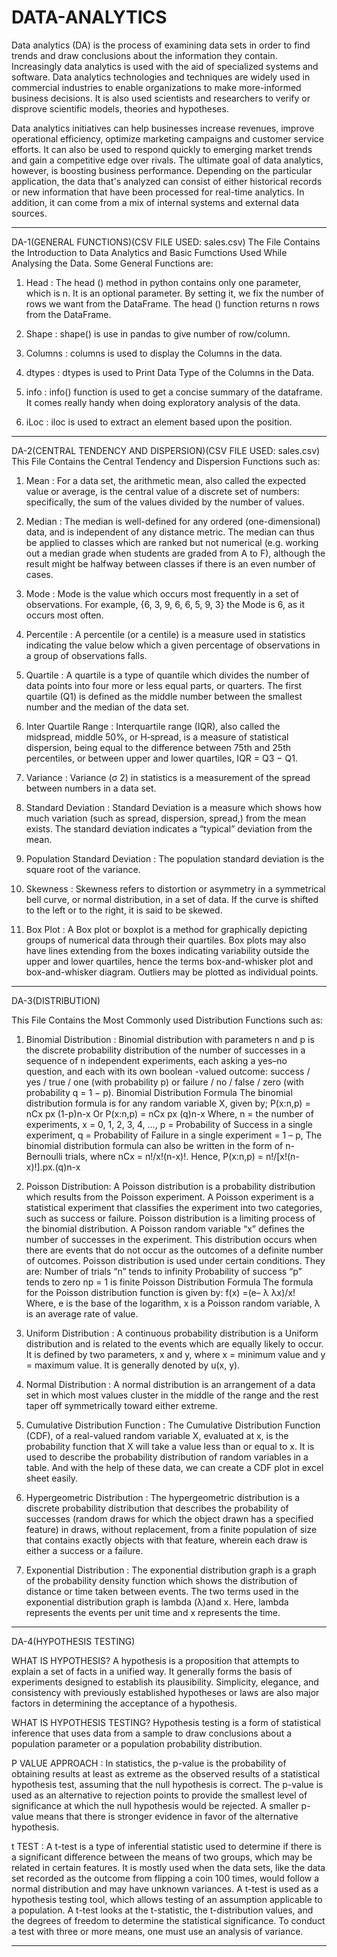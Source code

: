 # DATA-ANALYTICS

Data analytics (DA) is the process of examining data sets in order to find trends and draw conclusions about the information they contain. Increasingly data analytics is used with the aid of specialized systems and software. Data analytics technologies and techniques are widely used in commercial industries to enable organizations to make more-informed business decisions. It is also used scientists and researchers to verify or disprove scientific models, theories and hypotheses.

Data analytics initiatives can help businesses increase revenues, improve operational efficiency, optimize marketing campaigns and customer service efforts. It can also be used to respond quickly to emerging market trends and gain a competitive edge over rivals. The ultimate goal of data analytics, however, is boosting business performance. Depending on the particular application, the data that's analyzed can consist of either historical records or new information that have been processed for real-time analytics. In addition, it can come from a mix of internal systems and external data sources.

************************************************************************************************************************************************************

DA-1(GENERAL FUNCTIONS)(CSV FILE USED: sales.csv)
The File Contains the Introduction to Data Analytics and Basic Fumctions Used While Analysing the Data. Some General Functions are:
1. Head : The head () method in python contains only one parameter, which is n. It is an optional parameter. By setting it, we fix the number of rows we want from the DataFrame. The head () function returns n rows from the DataFrame. 

2. Shape : shape() is use in pandas to give number of row/column.

3. Columns : columns is used to display the Columns in the data.

4. dtypes : dtypes is used to Print Data Type of the Columns in the Data.

5. info : info() function is used to get a concise summary of the dataframe. It comes really handy when doing exploratory analysis of the data.

6. iLoc : iloc is used to extract an element based upon the position.

************************************************************************************************************************************************************

DA-2(CENTRAL TENDENCY AND DISPERSION)(CSV FILE USED: sales.csv)
This File Contains the Central Tendency and Dispersion Functions such as:
1. Mean : For a data set, the arithmetic mean, also called the expected value or average, is the central value of a discrete set of numbers: specifically, the sum of the values divided by the number of values. 

2. Median : The median is well-defined for any ordered (one-dimensional) data, and is independent of any distance metric. The median can thus be applied to classes which are ranked but not numerical (e.g. working out a median grade when students are graded from A to F), although the result might be halfway between classes if there is an even number of cases.

3. Mode : Mode is the value which occurs most frequently in a set of observations. For example, {6, 3, 9, 6, 6, 5, 9, 3} the Mode is 6, as it occurs most often.

4. Percentile : A percentile (or a centile) is a measure used in statistics indicating the value below which a given percentage of observations in a group of observations falls.

5. Quartile : A quartile is a type of quantile which divides the number of data points into four more or less equal parts, or quarters. The first quartile (Q1) is defined as the middle number between the smallest number and the median of the data set.

6. Inter Quartile Range : Interquartile range (IQR), also called the midspread, middle 50%, or H‑spread, is a measure of statistical dispersion, being equal to the difference between 75th and 25th percentiles, or between upper and lower quartiles, IQR = Q3 − Q1.

7. Variance : Variance (σ 2) in statistics is a measurement of the spread between numbers in a data set.

8. Standard Deviation : Standard Deviation is a measure which shows how much variation (such as spread, dispersion, spread,) from the mean exists. The standard deviation indicates a “typical” deviation from the mean.

9. Population Standard Deviation : The population standard deviation is the square root of the variance.

10. Skewness : Skewness refers to distortion or asymmetry in a symmetrical bell curve, or normal distribution, in a set of data. If the curve is shifted to the left or to the right, it is said to be skewed.

11. Box Plot : A Box plot or boxplot is a method for graphically depicting groups of numerical data through their quartiles. Box plots may also have lines extending from the boxes indicating variability outside the upper and lower quartiles, hence the terms box-and-whisker plot and box-and-whisker diagram. Outliers may be plotted as individual points.

************************************************************************************************************************************************************

DA-3(DISTRIBUTION)

This File Contains the Most Commonly used Distribution Functions such as:
1. Binomial Distribution : Binomial distribution with parameters n and p is the discrete probability distribution of the number of successes in a sequence of n independent experiments, each asking a yes–no question, and each with its own boolean -valued outcome: success / yes / true / one (with probability p) or failure / no / false / zero (with probability q = 1 − p).
Binomial Distribution Formula
The binomial distribution formula is for any random variable X, given by;
P(x:n,p) = nCx px (1-p)n-x
Or
P(x:n,p) = nCx px (q)n-x
Where,
n = the number of experiments,
x = 0, 1, 2, 3, 4, …,
p = Probability of Success in a single experiment,
q = Probability of Failure in a single experiment = 1 – p,
The binomial distribution formula can also be written in the form of n-Bernoulli trials, where nCx = n!/x!(n-x)!. Hence,
P(x:n,p) = n!/[x!(n-x)!].px.(q)n-x

2. Poisson Distribution:
A Poisson distribution is a probability distribution which results from the Poisson experiment. A Poisson experiment is a statistical experiment that classifies the experiment into two categories, such as success or failure. Poisson distribution is a limiting process of the binomial distribution. A Poisson random variable “x” defines the number of successes in the experiment. This distribution occurs when there are events that do not occur as the outcomes of a definite number of outcomes. Poisson distribution is used under certain conditions. They are:
Number of trials “n” tends to infinity
Probability of success “p” tends to zero
np = 1 is finite
Poisson Distribution Formula
The formula for the Poisson distribution function is given by:
f(x) =(e– λ λx)/x!
Where,
e is the base of the logarithm,
x is a Poisson random variable,
λ is an average rate of value.

3. Uniform Distribution : A continuous probability distribution is a Uniform distribution and is related to the events which are equally likely to occur. It is defined by two parameters, x and y, where x = minimum value and y = maximum value. It is generally denoted by u(x, y).

4. Normal Distribution : A normal distribution is an arrangement of a data set in which most values cluster in the middle of the range and the rest taper off symmetrically toward either extreme.

5. Cumulative Distribution Function : The Cumulative Distribution Function (CDF), of a real-valued random variable X, evaluated at x, is the probability function that X will take a value less than or equal to x. It is used to describe the probability distribution of random variables in a table. And with the help of these data, we can create a CDF plot in excel sheet easily.

6. Hypergeometric Distribution : The hypergeometric distribution is a discrete probability distribution that describes the probability of successes (random draws for which the object drawn has a specified feature) in draws, without replacement, from a finite population of size that contains exactly objects with that feature, wherein each draw is either a success or a failure.

7. Exponential Distribution : The exponential distribution graph is a graph of the probability density function which shows the distribution of distance or time taken between events. The two terms used in the exponential distribution graph is lambda (λ)and x. Here, lambda represents the events per unit time and x represents the time.

************************************************************************************************************************************************************

DA-4(HYPOTHESIS TESTING)

WHAT IS HYPOTHESIS?
A hypothesis is a proposition that attempts to explain a set of facts in a unified way. It generally forms the basis of experiments designed to establish its plausibility. Simplicity, elegance, and consistency with previously established hypotheses or laws are also major factors in determining the acceptance of a hypothesis.


WHAT IS HYPOTHESIS TESTING?
Hypothesis testing is a form of statistical inference that uses data from a sample to draw conclusions about a population parameter or a population probability distribution.

P VALUE APPROACH : 
In statistics, the p-value is the probability of obtaining results at least as extreme as the observed results of a statistical hypothesis test, assuming that the null hypothesis is correct. The p-value is used as an alternative to rejection points to provide the smallest level of significance at which the null hypothesis would be rejected. A smaller p-value means that there is stronger evidence in favor of the alternative hypothesis.

t TEST : 
A t-test is a type of inferential statistic used to determine if there is a significant difference between the means of two groups, which may be related in certain features. It is mostly used when the data sets, like the data set recorded as the outcome from flipping a coin 100 times, would follow a normal distribution and may have unknown variances. A t-test is used as a hypothesis testing tool, which allows testing of an assumption applicable to a population. A t-test looks at the t-statistic, the t-distribution values, and the degrees of freedom to determine the statistical significance. To conduct a test with three or more means, one must use an analysis of variance.

************************************************************************************************************************************************************


